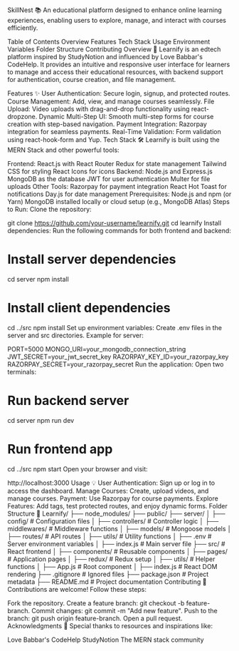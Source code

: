 SkillNest 📚
An educational platform designed to enhance online learning experiences, enabling users to explore, manage, and interact with courses efficiently.

Table of Contents
Overview
Features
Tech Stack
Usage
Environment Variables
Folder Structure
Contributing
Overview 🚀
Learnify is an edtech platform inspired by StudyNotion and influenced by Love Babbar's CodeHelp. It provides an intuitive and responsive user interface for learners to manage and access their educational resources, with backend support for authentication, course creation, and file management.

Features ✨
User Authentication: Secure login, signup, and protected routes.
Course Management: Add, view, and manage courses seamlessly.
File Upload: Video uploads with drag-and-drop functionality using react-dropzone.
Dynamic Multi-Step UI: Smooth multi-step forms for course creation with step-based navigation.
Payment Integration: Razorpay integration for seamless payments.
Real-Time Validation: Form validation using react-hook-form and Yup.
Tech Stack 🛠️
Learnify is built using the MERN Stack and other powerful tools:

Frontend:
React.js with React Router
Redux for state management
Tailwind CSS for styling
React Icons for icons
Backend:
Node.js and Express.js
MongoDB as the database
JWT for user authentication
Multer for file uploads
Other Tools:
Razorpay for payment integration
React Hot Toast for notifications
Day.js for date management
Prerequisites:
Node.js and npm (or Yarn)
MongoDB installed locally or cloud setup (e.g., MongoDB Atlas)
Steps to Run:
Clone the repository:

git clone https://github.com/your-username/learnify.git
cd learnify
Install dependencies:
Run the following commands for both frontend and backend:

# Install server dependencies
cd server
npm install

# Install client dependencies
cd ../src
npm install
Set up environment variables:
Create .env files in the server and src directories.
Example for server:

PORT=5000
MONGO_URI=your_mongodb_connection_string
JWT_SECRET=your_jwt_secret_key
RAZORPAY_KEY_ID=your_razorpay_key
RAZORPAY_SECRET=your_razorpay_secret
Run the application:
Open two terminals:

# Run backend server
cd server
npm run dev

# Run frontend app
cd ../src
npm start
Open your browser and visit:

http://localhost:3000
Usage 💡
User Authentication: Sign up or log in to access the dashboard.
Manage Courses: Create, upload videos, and manage courses.
Payment: Use Razorpay for course payments.
Explore Features: Add tags, test protected routes, and enjoy dynamic forms.
Folder Structure 📂
Learnify/
├── node_modules/
├── public/
├── server/
│   ├── config/           # Configuration files
│   ├── controllers/      # Controller logic
│   ├── middlewares/      # Middleware functions
│   ├── models/           # Mongoose models
│   ├── routes/           # API routes
│   ├── utils/            # Utility functions
│   ├── .env              # Server environment variables
│   ├── index.js          # Main server file
├── src/                  # React frontend
│   ├── components/       # Reusable components
│   ├── pages/            # Application pages
│   ├── redux/            # Redux setup
│   ├── utils/            # Helper functions
│   ├── App.js            # Root component
│   ├── index.js          # React DOM rendering
├── .gitignore            # Ignored files
├── package.json          # Project metadata
├── README.md             # Project documentation
Contributing 🤝
Contributions are welcome! Follow these steps:

Fork the repository.
Create a feature branch: git checkout -b feature-branch.
Commit changes: git commit -m "Add new feature".
Push to the branch: git push origin feature-branch.
Open a pull request.
Acknowledgments 💙
Special thanks to resources and inspirations like:

Love Babbar's CodeHelp
StudyNotion
The MERN stack community
